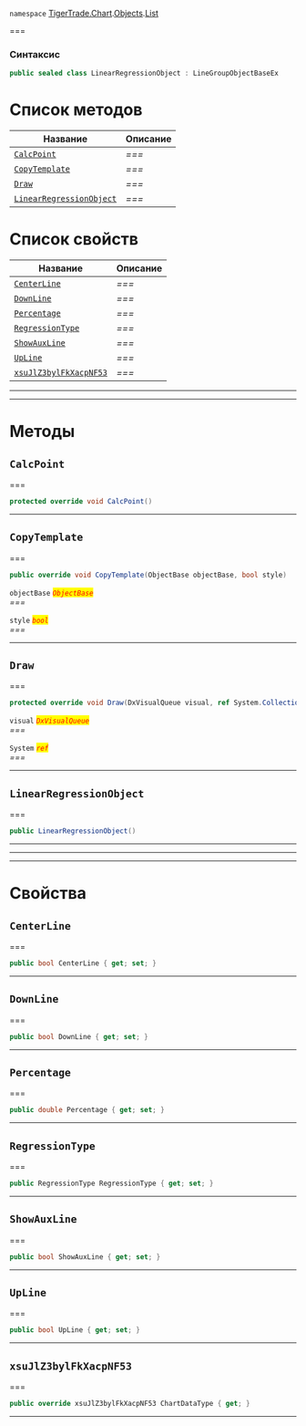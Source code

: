 
`namespace` [TigerTrade.Chart](../../../TigerTrade.Chart.md).[Objects](../../../TigerTrade.Chart/Objects.md).[List](../../../TigerTrade.Chart/Objects/List.md)


===

### Синтаксис
```csharp
public sealed class LinearRegressionObject : LineGroupObjectBaseEx
```


# Список методов
| Название | Описание |
| --- | --- |
| [`CalcPoint`](#method-calcpoint) | *===* |
| [`CopyTemplate`](#method-copytemplate) | *===* |
| [`Draw`](#method-draw) | *===* |
| [`LinearRegressionObject`](#method-linearregressionobject) | *===* |

# Список свойств
| Название | Описание |
| --- | --- |
| [`CenterLine`](#property-centerline) | *===* |
| [`DownLine`](#property-downline) | *===* |
| [`Percentage`](#property-percentage) | *===* |
| [`RegressionType`](#property-regressiontype) | *===* |
| [`ShowAuxLine`](#property-showauxline) | *===* |
| [`UpLine`](#property-upline) | *===* |
| [`xsuJlZ3bylFkXacpNF53`](#property-xsujlz3bylfkxacpnf53) | *===* |





***  
***  
# Методы

## `CalcPoint`<a href="method-calcpoint" id="method-calcpoint"></a>
===
```csharp
protected override void CalcPoint()
```

***  

## `CopyTemplate`<a href="method-copytemplate" id="method-copytemplate"></a>
===
```csharp
public override void CopyTemplate(ObjectBase objectBase, bool style)
```

`objectBase` <mark style="color:red;">*`ObjectBase`*</mark>  
 *===*  

`style` <mark style="color:red;">*`bool`*</mark>  
 *===*  


***  

## `Draw`<a href="method-draw" id="method-draw"></a>
===
```csharp
protected override void Draw(DxVisualQueue visual, ref System.Collections.Generic.List<ObjectLabelInfo> labels)
```
`visual` <mark style="color:red;">*`DxVisualQueue`*</mark>  
 *===*  

`System` <mark style="color:red;">*`ref`*</mark>  
 *===*  


***  

## `LinearRegressionObject`<a href="method-linearregressionobject" id="method-linearregressionobject"></a>
===
```csharp
public LinearRegressionObject()
```

***  
***  
 ***  
# Свойства

## `CenterLine`<a href="property-centerline" id="property-centerline"></a>
===
```csharp
public bool CenterLine { get; set; }
```  
***

## `DownLine`<a href="property-downline" id="property-downline"></a>
===
```csharp
public bool DownLine { get; set; }
```  
***

## `Percentage`<a href="property-percentage" id="property-percentage"></a>
===
```csharp
public double Percentage { get; set; }
```  
***

## `RegressionType`<a href="property-regressiontype" id="property-regressiontype"></a>
===
```csharp
public RegressionType RegressionType { get; set; }
```  
***

## `ShowAuxLine`<a href="property-showauxline" id="property-showauxline"></a>
===
```csharp
public bool ShowAuxLine { get; set; }
```  
***

## `UpLine`<a href="property-upline" id="property-upline"></a>
===
```csharp
public bool UpLine { get; set; }
```  
***

## `xsuJlZ3bylFkXacpNF53`<a href="property-xsujlz3bylfkxacpnf53" id="property-xsujlz3bylfkxacpnf53"></a>
===
```csharp
public override xsuJlZ3bylFkXacpNF53 ChartDataType { get; }
```  
***

